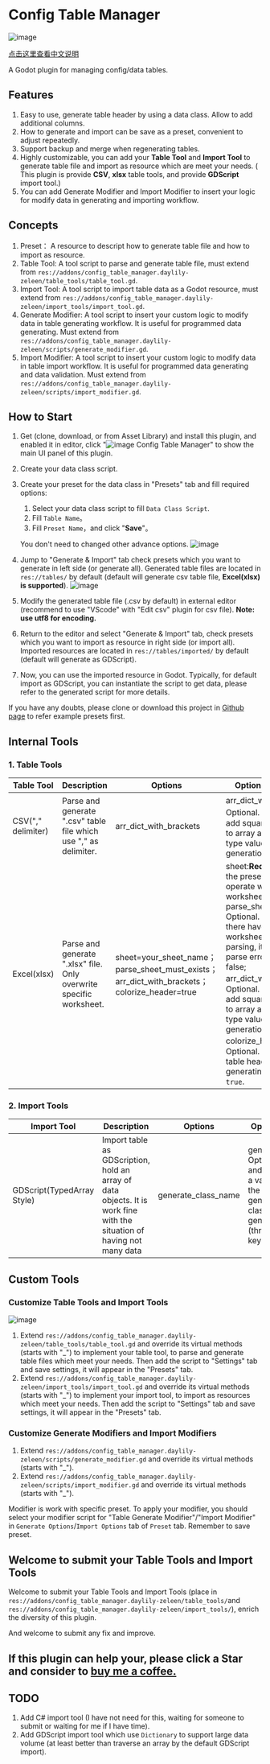 # Config Table Manager

![image](icon.svg)

[点击这里查看中文说明](README.zh.md)

A Godot plugin for managing config/data tables.

## Features

1. Easy to use, generate table header by using a data class. Allow to add additional columns.
2. How to generate and import can be save as a preset, convenient to adjust repeatedly.
3. Support backup and merge when regenerating tables.
4. Highly customizable, you can add your **Table Tool** and **Import Tool** to generate table file and import as resource which are meet your needs. ( This plugin is provide **CSV**, **xlsx** table tools, and provide **GDScript** import tool.)
5. You can add Generate Modifier and Import Modifier to insert your logic for modify data in generating and importing workflow.

## Concepts

1. Preset：
    A resource to descript how to generate table file and how to import as resource.
2. Table Tool:
    A tool script to parse and generate table file, must extend from `res://addons/config_table_manager.daylily-zeleen/table_tools/table_tool.gd`.
3. Import Tool:
    A tool script to import table data as a Godot resource, must extend from `res://addons/config_table_manager.daylily-zeleen/import_tools/import_tool.gd`.
4. Generate Modifier:
    A tool script to insert your custom logic to modify data in table generating workflow. It is useful for programmed data generating. Must extend from `res://addons/config_table_manager.daylily-zeleen/scripts/generate_modifier.gd`.
5. Import Modifier:
    A tool script to insert your custom logic to modify data in table import workflow. It is useful for programmed data generating and data validation. Must extend from `res://addons/config_table_manager.daylily-zeleen/scripts/import_modifier.gd`.

## How to Start

1. Get (clone, download, or from Asset Library) and install this plugin, and enabled it in editor, click "![image](addons/config_table_manager.daylily-zeleen/icon.svg) Config Table Manager" to show the main UI panel of this plugin.
2. Create your data class script.
3. Create your preset for the data class in "Presets" tab and fill required options:
   1. Select your data class script to fill `Data Class Script`.
   2. Fill `Table Name`。
   3. Fill `Preset Name`，and click "**Save**"。

   You don't need to changed other advance options.
   ![image](.doc/preset_manage.png)
4. Jump to "Generate & Import" tab check presets which you want to generate in left side (or generate all). Generated table files are located in `res://tables/` by default (default will generate csv table file, **Excel(xlsx) is supported**).
   ![image](.doc/gen_and_import.PNG)
5. Modify the generated table file (.csv by default) in external editor (recommend to use "VScode" with "Edit csv" plugin for csv file). **Note: use utf8 for encoding.**
6. Return to the editor and select "Generate & Import" tab, check presets which you want to import as resource in right side (or import all). Imported resources are located in `res://tables/imported/` by default (default will generate as GDScript).
7. Now, you can use the imported resource in Godot. Typically, for default import as GDScript, you can instantiate the script to get data, please refer to the generated script for more details.

If you have any doubts, please clone or download this project in [Github page](https://github.com/Daylily-Zeleen/ConfigTableManager) to refer example presets first.

## Internal Tools

### 1. Table Tools

|Table Tool|Description|Options|Options Description|
|-|-|-|-|
|CSV("," delimiter)|Parse and generate ".csv" table file which use "," as delimiter.|arr_dict_with_brackets|arr_dict_with_brackets：Optional. If specified，add square/curly braces to array and dictionary type values during generation.|
|Excel(xlsx)|Parse and generate ".xlsx" file. Only overwrite specific worksheet.|sheet=your_sheet_name；parse_sheet_must_exists；arr_dict_with_brackets；colorize_header=true|sheet:**Required**. Specify the preset should operate which worksheet; parse_sheet_must_exists: Optional. If specified, if there have not the target worksheet during parsing, it will happen parse error. default is false; arr_dict_with_brackets：Optional. If specified, add square/curly braces to array and dictionary type values during generation; colorize_header：Optional. if `true`, colorize table header when generating. default is `true`.|

### 2. Import Tools

|Import Tool|Description|Options|Options Description|
|-|-|-|-|
|GDScript(TypedArray Style)|Import table as GDScription, hold an array of data objects. It is work fine with the situation of having not many data|generate_class_name|generate_class_name: Optional. If specified, and the `Table Name` is a valid identifier, use the `Table Name` to generate the global class name for the generated script (through `class_name` keyword).|

## Custom Tools

### Customize Table Tools and Import Tools

   ![image](.doc/settings.PNG)

1. Extend `res://addons/config_table_manager.daylily-zeleen/table_tools/table_tool.gd` and override its virtual methods (starts with "_") to implement your table tool, to parse and generate table files which meet your needs. Then add the script to "Settings" tab and save settings, it will appear in the "Presets" tab.
2. Extend `res://addons/config_table_manager.daylily-zeleen/import_tools/import_tool.gd` and override its virtual methods (starts with "_") to implement your import tool, to import as resources which meet your needs. Then add the script to "Settings" tab and save settings, it will appear in the "Presets" tab.

### Customize Generate Modifiers and Import Modifiers

1. Extend `res://addons/config_table_manager.daylily-zeleen/scripts/generate_modifier.gd` and override its virtual methods (starts with "_").
2. Extend `res://addons/config_table_manager.daylily-zeleen/scripts/import_modifier.gd` and override its virtual methods (starts with "_").

Modifier is work with specific preset. To apply your modifier, you should select your modifier script for "Table Generate Modifier"/"Import Modifier" in `Generate Options`/`Import Options` tab of `Preset` tab. Remember to save preset.

## Welcome to submit your Table Tools and Import Tools

Welcome to submit your Table Tools and Import Tools (place in `res://addons/config_table_manager.daylily-zeleen/table_tools/`and `res://addons/config_table_manager.daylily-zeleen/import_tools/`), enrich the diversity of this plugin.

And welcome to submit any fix and improve.

## If this plugin can help your, please click a Star and consider to [buy me a coffee.](https://afdian.net/a/Daylily-Zeleen)

## TODO

1. Add C# import tool (I have not need for this, waiting for someone to submit or waiting for me if I have time).
2. Add GDScript import tool which use `Dictionary` to support large data volume (at least better than traverse an array by the default GDScript import).
